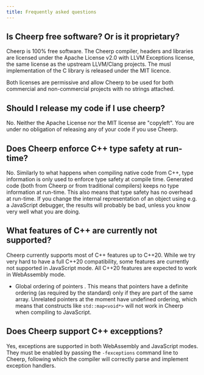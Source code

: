 ```yaml
---
title: Frequently asked questions
---
```


## Is Cheerp free software? Or is it proprietary?

Cheerp is 100% free software. The Cheerp compiler, headers and libraries are licensed under the Apache License v2.0 with LLVM Exceptions license, the same license as the upstream LLVM/Clang projects. The musl implementation of the C library is released under the MIT licence.

Both licenses are permissive and allow Cheerp to be used for both commercial and non-commercial projects with no strings attached.

## Should I release my code if I use cheerp?

No. Neither the Apache License nor the MIT license are "copyleft". You are under no obligation of releasing any of your code if you use Cheerp.

## Does Cheerp enforce C++ type safety at run-time?

No. Similarly to what happens when compiling native code from C++, type information is only used to enforce type safety at compile time. Generated code (both from Cheerp or from traditional compilers) keeps no type information at run-time. This also means that type safety has no overhead at run-time. If you change the internal representation of an object using e.g. a JavaScript debugger, the results will probably be bad, unless you know very well what you are doing.

## What features of C++ are currently not supported?

Cheerp currently supports most of C++ features up to C++20. While we try very hard to have a full C++20 compatibility, some features are currently not supported in JavaScript mode. All C++20 features are expected to work in WebAssembly mode.

- Global ordering of pointers . This means that pointers have a definite ordering (as required by the standard) only if they are part of the same array. Unrelated pointers at the moment have undefined ordering, which means that constructs like `std::map<void*>` will not work in Cheerp when compiling to JavaScript.

## Does Cheerp support C++ excepptions?

Yes, exceptions are supported in both WebAssembly and JavaScript modes. They must be enabled by passing the `-fexceptions` command line to Cheerp, following which the compiler will correctly parse and implement exception handlers.
